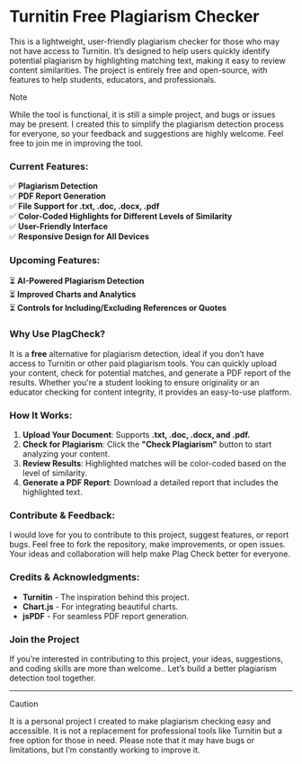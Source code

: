 # **Turnitin Free Plagiarism Checker**

This is a lightweight, user-friendly plagiarism checker for those who may not have access to Turnitin. It’s designed to help users quickly identify potential plagiarism by highlighting matching text, making it easy to review content similarities. The project is entirely free and open-source, with features to help students, educators, and professionals.

> [!NOTE]
> While the tool is functional, it is still a simple project, and bugs or issues may be present. I created this to simplify the plagiarism detection process for everyone, so your feedback and suggestions are highly welcome. Feel free to join me in improving the tool.


### **Current Features:**

✅ **Plagiarism Detection**  
✅ **PDF Report Generation**  
✅ **File Support for .txt, .doc, .docx, .pdf**  
✅ **Color-Coded Highlights for Different Levels of Similarity**  
✅ **User-Friendly Interface**  
✅ **Responsive Design for All Devices**

### **Upcoming Features:**

⏳ **AI-Powered Plagiarism Detection**  
⏳ **Improved Charts and Analytics**  
⏳ **Controls for Including/Excluding References or Quotes**


### **Why Use PlagCheck?**

It is a **free** alternative for plagiarism detection, ideal if you don’t have access to Turnitin or other paid plagiarism tools. You can quickly upload your content, check for potential matches, and generate a PDF report of the results. Whether you're a student looking to ensure originality or an educator checking for content integrity, it provides an easy-to-use platform.


### **How It Works:**

1. **Upload Your Document**: Supports **.txt, .doc, .docx, and .pdf.**
2. **Check for Plagiarism**: Click the **"Check Plagiarism"** button to start analyzing your content.
3. **Review Results**: Highlighted matches will be color-coded based on the level of similarity.
4. **Generate a PDF Report**: Download a detailed report that includes the highlighted text.


### **Contribute & Feedback:**

I would love for you to contribute to this project, suggest features, or report bugs. Feel free to fork the repository, make improvements, or open issues. Your ideas and collaboration will help make Plag Check better for everyone.

### **Credits & Acknowledgments:**

- **Turnitin** - The inspiration behind this project.
- **Chart.js** - For integrating beautiful charts.
- **jsPDF** - For seamless PDF report generation.

### **Join the Project**

If you’re interested in contributing to this project, your ideas, suggestions, and coding skills are more than welcome.. Let’s build a better plagiarism detection tool together.

---
> [!CAUTION]
It is a personal project I created to make plagiarism checking easy and accessible. It is not a replacement for professional tools like Turnitin but a free option for those in need. Please note that it may have bugs or limitations, but I’m constantly working to improve it.
